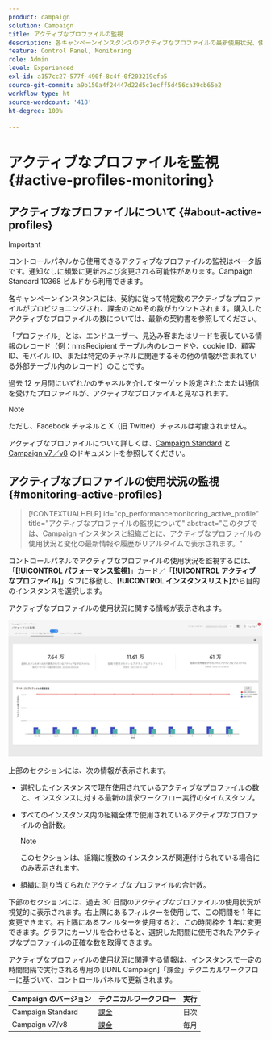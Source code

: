 ```yaml
---
product: campaign
solution: Campaign
title: アクティブなプロファイルの監視
description: 各キャンペーンインスタンスのアクティブなプロファイルの最新使用状況、使用履歴および変化に関するリアルタイム情報を取得する方法を説明します。
feature: Control Panel, Monitoring
role: Admin
level: Experienced
exl-id: a157cc27-577f-490f-8c4f-0f203219cfb5
source-git-commit: a9b150a4f24447d22d5c1ecff5d456ca39cb65e2
workflow-type: ht
source-wordcount: '418'
ht-degree: 100%

---
```


# アクティブなプロファイルを監視 {#active-profiles-monitoring}

## アクティブなプロファイルについて {#about-active-profiles}

>[!IMPORTANT]
>
>コントロールパネルから使用できるアクティブなプロファイルの監視はベータ版です。通知なしに頻繁に更新および変更される可能性があります。Campaign Standard 10368 ビルドから利用できます。

各キャンペーンインスタンスには、契約に従って特定数のアクティブなプロファイルがプロビジョニングされ、課金のためその数がカウントされます。購入したアクティブなプロファイルの数については、最新の契約書を参照してください。

「プロファイル」とは、エンドユーザー、見込み客またはリードを表している情報のレコード（例：nmsRecipient テーブル内のレコードや、cookie ID、顧客 ID、モバイル ID、または特定のチャネルに関連するその他の情報が含まれている外部テーブル内のレコード）のことです。

過去 12 ヶ月間にいずれかのチャネルを介してターゲット設定されたまたは通信を受けたプロファイルが、アクティブなプロファイルと見なされます。

>[!NOTE]
>
>ただし、Facebook チャネルと X（旧 Twitter）チャネルは考慮されません。

アクティブなプロファイルについて詳しくは、[Campaign Standard](https://experienceleague.adobe.com/docs/campaign-standard/using/profiles-and-audiences/managing-profiles/active-profiles.html?lang=ja) と [Campaign v7／v8](https://experienceleague.adobe.com/docs/campaign-classic/using/getting-started/profile-management/about-profiles.html?lang=ja#active-profiles) のドキュメントを参照してください。

## アクティブなプロファイルの使用状況の監視 {#monitoring-active-profiles}

>[!CONTEXTUALHELP]
>id="cp_performancemonitoring_active_profile"
>title="アクティブなプロファイルの監視について"
>abstract="このタブでは、Campaign インスタンスと組織ごとに、アクティブなプロファイルの使用状況と変化の最新情報や履歴がリアルタイムで表示されます。"

コントロールパネルでアクティブなプロファイルの使用状況を監視するには、「**[!UICONTROL パフォーマンス監視]**」カード／「**[!UICONTROL アクティブなプロファイル]**」タブに移動し、**[!UICONTROL インスタンスリスト]**&#x200B;から目的のインスタンスを選択します。

アクティブなプロファイルの使用状況に関する情報が表示されます。

![](assets/active-profiles-graph.png)

上部のセクションには、次の情報が表示されます。

* 選択したインスタンスで現在使用されているアクティブなプロファイルの数と、インスタンスに対する最新の請求ワークフロー実行のタイムスタンプ。

* すべてのインスタンス内の組織全体で使用されているアクティブなプロファイルの合計数。

  >[!NOTE]
  >
  >このセクションは、組織に複数のインスタンスが関連付けられている場合にのみ表示されます。

* 組織に割り当てられたアクティブなプロファイルの合計数。

下部のセクションには、過去 30 日間のアクティブなプロファイルの使用状況が視覚的に表示されます。右上隅にあるフィルターを使用して、この期間を 1 年に変更できます。右上隅にあるフィルターを使用すると、この時間枠を 1 年に変更できます。グラフにカーソルを合わせると、選択した期間に使用されたアクティブなプロファイルの正確な数を取得できます。

アクティブなプロファイルの使用状況に関連する情報は、インスタンスで一定の時間間隔で実行される専用の [!DNL Campaign]「課金」テクニカルワークフローに基づいて、コントロールパネルで更新されます。

| Campaign のバージョン | テクニカルワークフロー | 実行 |
|  ---  |  ---  |  ---  |
| Campaign Standard | [課金](https://experienceleague.adobe.com/docs/campaign-standard/using/administrating/application-settings/technical-workflows.html?lang=ja) | 日次 |
| Campaign v7/v8 | [課金](https://experienceleague.adobe.com/docs/campaign-classic/using/automating-with-workflowsadvanced-management/about-technical-workflows.html?lang=ja) | 毎月 |
